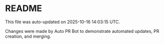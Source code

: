 # README

This file was auto-updated on 2025-10-16 14:03:15 UTC.

Changes were made by Auto PR Bot to demonstrate automated updates, PR creation, and merging.
